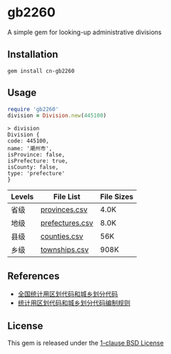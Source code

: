 # gb2260

A simple gem for looking-up administrative divisions

## Installation

```shell
gem install cn-gb2260
```

## Usage

```ruby
require 'gb2260'
division = Division.new(445100)
```

```
> division
Division {
code: 445100,
name: '潮州市',
isProvince: false,
isPrefecture: true,
isCounty: false,
type: 'prefecture'
}
```

| Levels | File List                               | File Sizes |
| ------ | --------------------------------------- | ---------- |
| 省级   | [provinces.csv](./db/provinces.csv)     | 4.0K       |
| 地级   | [prefectures.csv](./db/prefectures.csv) | 8.0K       |
| 县级   | [counties.csv](./db/counties.csv)       | 56K        |
| 乡级   | [townships.csv](./db/townships.csv)     | 908K       |

## References

- [全国统计用区划代码和城乡划分代码](https://www.stats.gov.cn/sj/tjbz/tjyqhdmhcxhfdm/2023/index.html)
- [统计用区划代码和城乡划分代码编制规则](https://www.stats.gov.cn/sj/tjbz/gjtjbz/202302/t20230213_1902741.html)

## License

This gem is released under the [1-clause BSD License](https://opensource.org/license/bsd-1-clause)
